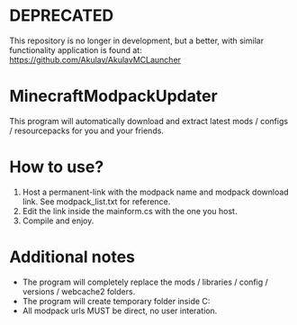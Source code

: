 # DEPRECATED
This repository is no longer in development, but a better, with similar functionality application is found at:
https://github.com/Akulav/AkulavMCLauncher

# MinecraftModpackUpdater
This program will automatically download and extract latest mods / configs / resourcepacks for you and your friends.

# How to use?
1. Host a permanent-link with the modpack name and modpack download link. See modpack_list.txt for reference.
2. Edit the link inside the mainform.cs with the one you host.
3. Compile and enjoy.

# Additional notes
- The program will completely replace the mods / libraries / config / versions / webcache2 folders.
- The program will create temporary folder inside C:
- All modpack urls MUST be direct, no user interation.

